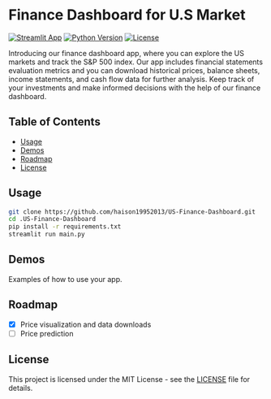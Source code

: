 # Finance Dashboard for U.S Market

[![Streamlit App](https://static.streamlit.io/badges/streamlit_badge_black_white.svg)](https://share.streamlit.io/<username>/<repo-name>/<app-name>.py)
[![Python Version](https://img.shields.io/badge/python-3.8-blue)](https://www.python.org/downloads/release/python-380/)
[![License](https://img.shields.io/badge/License-MIT-green.svg)](https://opensource.org/licenses/MIT)

Introducing our finance dashboard app, where you can explore the US markets and track the S&P 500 index. Our app includes financial statements evaluation metrics and you can download historical prices, balance sheets, income statements, and cash flow data for further analysis. Keep track of your investments and make informed decisions with the help of our finance dashboard.

## Table of Contents

- [Usage](#usage)
- [Demos](#demos)
- [Roadmap](#roadmap)
- [License](#license)

## Usage

```bash
git clone https://github.com/haison19952013/US-Finance-Dashboard.git
cd .US-Finance-Dashboard
pip install -r requirements.txt
streamlit run main.py
```

## Demos

Examples of how to use your app.

## Roadmap

- [x] Price visualization and data downloads
- [ ] Price prediction

## License

This project is licensed under the MIT License - see the [LICENSE](LICENSE) file for details.
